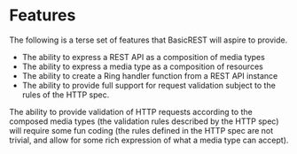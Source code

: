 # Features
The following is a terse set of features that BasicREST will aspire to provide.

+ The ability to express a REST API as a composition of media types
+ The ability to express a media type as a composition of resources
+ The ability to create a Ring handler function from a REST API instance
+ The ability to provide full support for request validation subject
to the rules of the HTTP spec.

The ability to provide validation of HTTP requests according to the
composed media types (the validation rules described by the HTTP spec)
will require some fun coding (the rules defined in the HTTP spec are
not trivial, and allow for some rich expression of what a media type
can accept).  
